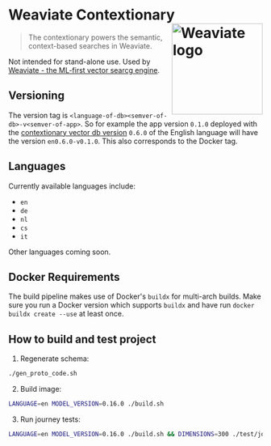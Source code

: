 # Weaviate Contextionary <img alt='Weaviate logo' src='https://raw.githubusercontent.com/semi-technologies/weaviate/19de0956c69b66c5552447e84d016f4fe29d12c9/docs/assets/weaviate-logo.png' width='180' align='right' />

> The contextionary powers the semantic, context-based searches in Weaviate.

Not intended for stand-alone use. Used by [Weaviate - the ML-first vector
searcg engine](https://github.com/semi-technologies/weaviate).

## Versioning

The version tag is `<language-of-db><semver-of-db>-v<semver-of-app>`. So for
example the app version `0.1.0` deployed with the [contextionary vector db
version](https://c11y.semi.technology/contextionary.json) `0.6.0` of the
English language  will have the version `en0.6.0-v0.1.0`. This also
corresponds to the Docker tag.

## Languages

Currently available languages include:
* `en` 
* `de`
* `nl`
* `cs`
* `it`

Other languages coming soon.

## Docker Requirements

The build pipeline makes use of Docker's `buildx` for multi-arch builds. Make
sure you run a Docker version which supports `buildx` and have run `docker
buildx create --use` at least once.

## How to build and test project

1. Regenerate schema:

```bash
./gen_proto_code.sh
```

2. Build image:

```bash
LANGUAGE=en MODEL_VERSION=0.16.0 ./build.sh
```

3. Run journey tests:

```bash
LANGUAGE=en MODEL_VERSION=0.16.0 ./build.sh && DIMENSIONS=300 ./test/journey.sh
```

